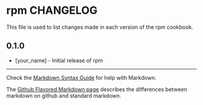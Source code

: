 rpm CHANGELOG
=============

This file is used to list changes made in each version of the rpm cookbook.

0.1.0
-----
- [your_name] - Initial release of rpm

- - -
Check the [Markdown Syntax Guide](http://daringfireball.net/projects/markdown/syntax) for help with Markdown.

The [Github Flavored Markdown page](http://github.github.com/github-flavored-markdown/) describes the differences between markdown on github and standard markdown.
